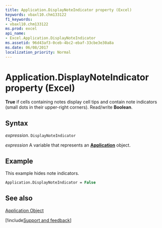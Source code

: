 ```yaml
---
title: Application.DisplayNoteIndicator property (Excel)
keywords: vbaxl10.chm133122
f1_keywords:
- vbaxl10.chm133122
ms.prod: excel
api_name:
- Excel.Application.DisplayNoteIndicator
ms.assetid: 96d43af3-0ceb-4bc2-ebaf-33cbe3e30a8a
ms.date: 06/08/2017
localization_priority: Normal
---
```



# Application.DisplayNoteIndicator property (Excel)

 **True** if cells containing notes display cell tips and contain note indicators (small dots in their upper-right corners). Read/write **Boolean**.


## Syntax

_expression_. `DisplayNoteIndicator`

_expression_ A variable that represents an **[Application](Excel.Application(object).md)** object.


## Example

This example hides note indicators.


```vb
Application.DisplayNoteIndicator = False
```


## See also


[Application Object](Excel.Application(object).md)

[!include[Support and feedback](~/includes/feedback-boilerplate.md)]